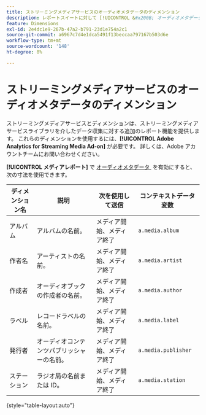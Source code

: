 ```yaml
---
title: ストリーミングメディアサービスのオーディオメタデータのディメンション
description: レポートスイートに対して [!UICONTROL &#x200B; オーディオメタデータ &#x200B;] を有効にすると、使用可能な寸法になります。
feature: Dimensions
exl-id: 2e4dc1e9-267b-47a2-b791-23d1e754a2c1
source-git-commit: a6967c7d4e1dca5491f13beccaa797167b503d6e
workflow-type: tm+mt
source-wordcount: '148'
ht-degree: 8%

---
```


# ストリーミングメディアサービスのオーディオメタデータのディメンション

ストリーミングメディアサービスとディメンションは、ストリーミングメディアサービスライブラリを介したデータ収集に対する追加のレポート機能を提供します。 これらのディメンションを使用するには、**[!UICONTROL Adobe Analytics for Streaming Media Ad-on]** が必要です。 詳しくは、Adobe アカウントチームにお問い合わせください。

**[!UICONTROL メディアレポート]** で [&#x200B; オーディオメタデータ &#x200B;](/help/admin/tools/manage-rs/edit-settings/media-management.md) を有効にすると、次の寸法を使用できます。

| ディメンション名 | 説明 | 次を使用して送信 | コンテキストデータ変数 |
| --- | --- | --- | --- |
| アルバム | アルバムの名前。 | メディア開始、メディア終了 | `a.media.album` |
| 作者名 | アーティストの名前。 | メディア開始、メディア終了 | `a.media.artist` |
| 作成者 | オーディオブックの作成者の名前。 | メディア開始、メディア終了 | `a.media.author` |
| ラベル | レコードラベルの名前。 | メディア開始、メディア終了 | `a.media.label` |
| 発行者 | オーディオコンテンツパブリッシャーの名前。 | メディア開始、メディア終了 | `a.media.publisher` |
| ステーション | ラジオ局の名前または ID。 | メディア開始、メディア終了 | `a.media.station` |

{style="table-layout:auto"}
